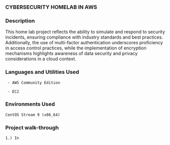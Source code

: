   <h3>CYBERSECURITY HOMELAB IN AWS<h3>

  


<h3>Description</h3>

  This home lab project reflects the ability to simulate and respond to security incidents, ensuring compliance with industry standards and best practices. Additionally, the use of multi-factor authentication underscores proficiency in access control practices, while the implementation of encryption mechanisms highlights awareness of data security and privacy considerations in a cloud context.



<h3>Languages and Utilities Used</h3>

     - AWS Community Edition
     
     - EC2

<h3>Environments Used </h3>

    CentOS Stream 9 (x86_64)

<h3>Project walk-through</h3>


    1.) In 
